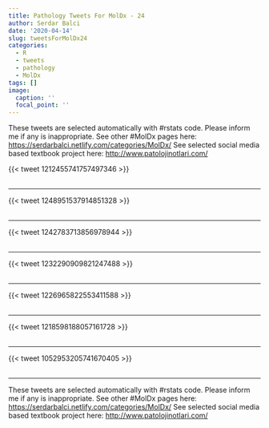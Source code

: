 ```yaml
---
title: Pathology Tweets For MolDx - 24
author: Serdar Balci
date: '2020-04-14'
slug: tweetsForMolDx24
categories:
  - R
  - tweets
  - pathology
  - MolDx
tags: []
image:
  caption: ''
  focal_point: ''
---
```



These tweets are selected automatically with #rstats code. Please inform me if any is inappropriate.
See other #MolDx pages here: https://serdarbalci.netlify.com/categories/MolDx/ 
See selected social media based textbook project here: http://www.patolojinotlari.com/

{{< tweet 1212455741757497346 >}}
<br>
<br>
<hr>
{{< tweet 1248951537914851328 >}}
<br>
<br>
<hr>
{{< tweet 1242783713856978944 >}}
<br>
<br>
<hr>
{{< tweet 1232290909821247488 >}}
<br>
<br>
<hr>
{{< tweet 1226965822553411588 >}}
<br>
<br>
<hr>
{{< tweet 1218598188057161728 >}}
<br>
<br>
<hr>
{{< tweet 1052953205741670405 >}}
<br>
<br>
<hr>


These tweets are selected automatically with #rstats code. Please inform me if any is inappropriate.
See other #MolDx pages here: https://serdarbalci.netlify.com/categories/MolDx/ 
See selected social media based textbook project here: http://www.patolojinotlari.com/
